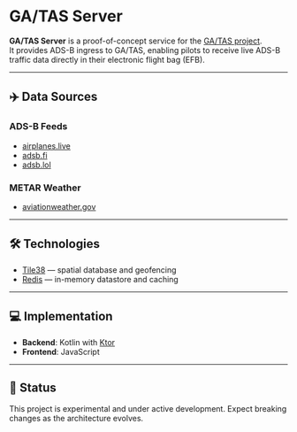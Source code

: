 # GA/TAS Server

**GA/TAS Server** is a proof-of-concept service for the [GA/TAS project](https://github.com/rvt/openace).  
It provides ADS-B ingress to GA/TAS, enabling pilots to receive live ADS-B traffic data directly in their electronic flight bag (EFB).

---

## ✈️ Data Sources

### ADS-B Feeds
- [airplanes.live](http://airplanes.live)  
- [adsb.fi](http://adsb.fi)  
- [adsb.lol](https://adsb.lol)  

### METAR Weather
- [aviationweather.gov](https://aviationweather.gov)  

---

## 🛠 Technologies

- [Tile38](https://tile38.com) — spatial database and geofencing  
- [Redis](https://redis.io) — in-memory datastore and caching  

---

## 💻 Implementation

- **Backend**: Kotlin with [Ktor](https://ktor.io)  
- **Frontend**: JavaScript  

---

## 🚧 Status

This project is experimental and under active development. Expect breaking changes as the architecture evolves.
